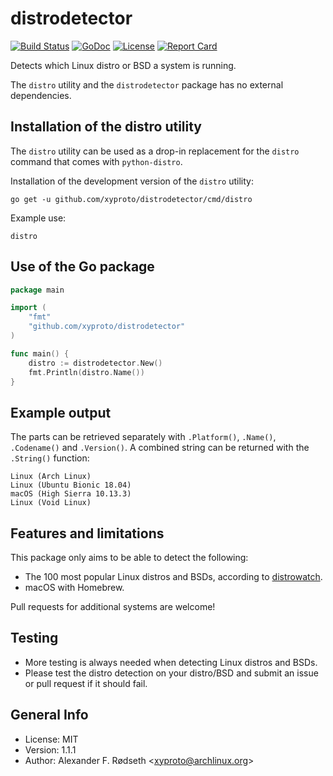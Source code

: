 # distrodetector

[![Build Status](https://travis-ci.org/xyproto/distrodetector.svg?branch=master)](https://travis-ci.org/xyproto/distrodetector) [![GoDoc](https://godoc.org/github.com/xyproto/distrodetector?status.svg)](http://godoc.org/github.com/xyproto/distrodetector) [![License](http://img.shields.io/badge/license-MIT-green.svg?style=flat)](https://raw.githubusercontent.com/xyproto/distrodetector/master/LICENSE) [![Report Card](https://img.shields.io/badge/go_report-A+-brightgreen.svg?style=flat)](http://goreportcard.com/report/xyproto/distrodetector)

Detects which Linux distro or BSD a system is running.

The `distro` utility and the `distrodetector` package has no external dependencies.

## Installation of the distro utility

The `distro` utility can be used as a drop-in replacement for the `distro` command that comes with `python-distro`.

Installation of the development version of the `distro` utility:

    go get -u github.com/xyproto/distrodetector/cmd/distro

Example use:

    distro

## Use of the Go package

```go
package main

import (
	"fmt"
	"github.com/xyproto/distrodetector"
)

func main() {
	distro := distrodetector.New()
	fmt.Println(distro.Name())
}
```
## Example output

The parts can be retrieved separately with `.Platform()`, `.Name()`, `.Codename()` and `.Version()`. A combined string can be returned with the `.String()` function:

    Linux (Arch Linux)
    Linux (Ubuntu Bionic 18.04)
    macOS (High Sierra 10.13.3)
    Linux (Void Linux)

## Features and limitations

This package only aims to be able to detect the following:

* The 100 most popular Linux distros and BSDs, according to [distrowatch](https://distrowatch.com/).
* macOS with Homebrew.

Pull requests for additional systems are welcome!

## Testing

* More testing is always needed when detecting Linux distros and BSDs.
* Please test the distro detection on your distro/BSD and submit an issue or pull request if it should fail.

## General Info

* License: MIT
* Version: 1.1.1
* Author: Alexander F. Rødseth &lt;xyproto@archlinux.org&gt;
